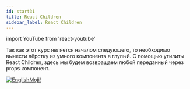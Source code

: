 ```yaml
---
id: start31
title: React Children
sidebar_label: React Children
---
```


import YouTube from 'react-youtube'

Так как этот курс является началом следующего, то необходимо вынести вёрстку из умного компонента в глупый. С помощью утилиты React Children, здесь мы будем возвращаем любой переданный через props компонент.

<YouTube videoId='TL65kwAL0bE' />

[![EnglishMoji!](/img/logo/englishmoji.png)](https://link-to.app/xvh7Ush9kl)
